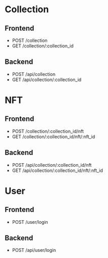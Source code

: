 # Collection
## Frontend
- POST    /collection
- GET     /collection/:collection_id

## Backend
- POST    /api/collection
- GET     /api/collection/:collection_id

# NFT
## Frontend
- POST    /collection/:collection_id/nft
- GET     /collection/:collection_id/nft/:nft_id
## Backend
- POST    /api/collection/:collection_id/nft
- GET     /api/collection/:collection_id/nft/:nft_id

# User
## Frontend
- POST    /user/login

## Backend
- POST    /api/user/login
